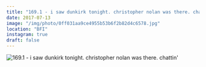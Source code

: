 ```yaml
---
title: "169.1 - i saw dunkirk tonight. christopher nolan was there. chattin'"
date: 2017-07-13
image: "/img/photo/0ff031aa9ce4955b53b6f2b82d4c6578.jpg"
location: "BFI"
instagram: true
draft: false
---
```


![169.1 - i saw dunkirk tonight. christopher nolan was there. chattin'](/img/photo/0ff031aa9ce4955b53b6f2b82d4c6578.jpg)
